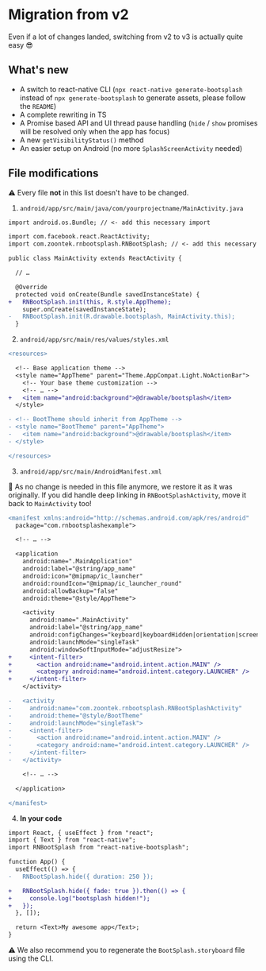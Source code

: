 # Migration from v2

Even if a lot of changes landed, switching from v2 to v3 is actually quite easy 😎

## What's new

- A switch to react-native CLI (`npx react-native generate-bootsplash` instead of `npx generate-bootsplash` to generate assets, please follow the `README`)
- A complete rewriting in TS
- A Promise based API and UI thread pause handling (`hide` / `show` promises will be resolved only when the app has focus)
- A new `getVisibilityStatus()` method
- An easier setup on Android (no more `SplashScreenActivity` needed)

## File modifications

⚠️ Every file **not** in this list doesn't have to be changed.

1. `android/app/src/main/java/com/yourprojectname/MainActivity.java`

```diff
import android.os.Bundle; // <- add this necessary import

import com.facebook.react.ReactActivity;
import com.zoontek.rnbootsplash.RNBootSplash; // <- add this necessary import

public class MainActivity extends ReactActivity {

  // …

  @Override
  protected void onCreate(Bundle savedInstanceState) {
+   RNBootSplash.init(this, R.style.AppTheme);
    super.onCreate(savedInstanceState);
-   RNBootSplash.init(R.drawable.bootsplash, MainActivity.this);
  }
```

2. `android/app/src/main/res/values/styles.xml`

```diff
<resources>

  <!-- Base application theme -->
  <style name="AppTheme" parent="Theme.AppCompat.Light.NoActionBar">
    <!-- Your base theme customization -->
    <!-- … -->
+   <item name="android:background">@drawable/bootsplash</item>
  </style>

- <!-- BootTheme should inherit from AppTheme -->
- <style name="BootTheme" parent="AppTheme">
-   <item name="android:background">@drawable/bootsplash</item>
- </style>

</resources>
```

3. `android/app/src/main/AndroidManifest.xml`

👀 As no change is needed in this file anymore, we restore it as it was originally.
If you did handle deep linking in `RNBootSplashActivity`, move it back to `MainActivity` too!

```diff
<manifest xmlns:android="http://schemas.android.com/apk/res/android"
  package="com.rnbootsplashexample">

  <!-- … -->

  <application
    android:name=".MainApplication"
    android:label="@string/app_name"
    android:icon="@mipmap/ic_launcher"
    android:roundIcon="@mipmap/ic_launcher_round"
    android:allowBackup="false"
    android:theme="@style/AppTheme">

    <activity
      android:name=".MainActivity"
      android:label="@string/app_name"
      android:configChanges="keyboard|keyboardHidden|orientation|screenSize|uiMode"
      android:launchMode="singleTask"
      android:windowSoftInputMode="adjustResize">
+     <intent-filter>
+       <action android:name="android.intent.action.MAIN" />
+       <category android:name="android.intent.category.LAUNCHER" />
+     </intent-filter>
    </activity>

-   <activity
-     android:name="com.zoontek.rnbootsplash.RNBootSplashActivity"
-     android:theme="@style/BootTheme"
-     android:launchMode="singleTask">
-     <intent-filter>
-       <action android:name="android.intent.action.MAIN" />
-       <category android:name="android.intent.category.LAUNCHER" />
-     </intent-filter>
-   </activity>

    <!-- … -->

  </application>

</manifest>
```

4. **In your code**

```diff
import React, { useEffect } from "react";
import { Text } from "react-native";
import RNBootSplash from "react-native-bootsplash";

function App() {
  useEffect(() => {
-   RNBootSplash.hide({ duration: 250 });

+   RNBootSplash.hide({ fade: true }).then(() => {
+     console.log("bootsplash hidden!");
+   });
  }, []);

  return <Text>My awesome app</Text>;
}
```

⚠️ We also recommend you to regenerate the `BootSplash.storyboard` file using the CLI.
